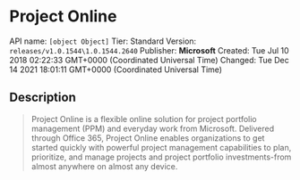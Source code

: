 # Project Online
API name: `[object Object]`
Tier: Standard
Version: `releases/v1.0.1544\1.0.1544.2640`
Publisher: **Microsoft**
Created: Tue Jul 10 2018 02:22:33 GMT+0000 (Coordinated Universal Time)
Changed: Tue Dec 14 2021 18:01:11 GMT+0000 (Coordinated Universal Time)

## Description
> Project Online is a flexible online solution for project portfolio management (PPM) and everyday work from Microsoft. Delivered through Office 365, Project Online enables organizations to get started quickly with powerful project management capabilities to plan, prioritize, and manage projects and project portfolio investments-from almost anywhere on almost any device.
